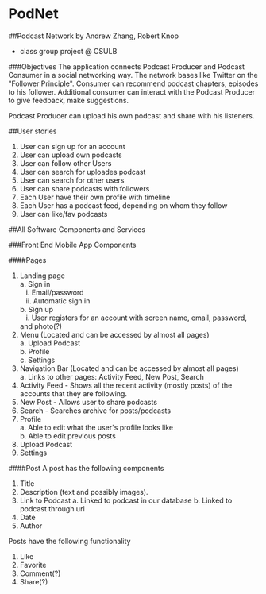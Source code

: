 # PodNet
##Podcast Network
by Andrew Zhang, Robert Knop
- class group project @ CSULB

###Objectives
The application connects Podcast Producer and Podcast Consumer in a social networking way.
The network bases like Twitter on the "Follower Principle". 
Consumer can recommend podcast chapters, episodes to his follower. 
Additional consumer can interact with the Podcast Producer to give feedback, make suggestions.

Podcast Producer can upload his own podcast and share with his listeners.

##User stories

1. User can sign up for an account
2. User can upload own podcasts
3. User can follow other Users
3. User can search for uploades podcast
4. User can search for other users
5. User can share podcasts with followers
6. Each User have their own profile with timeline
7. Each User has a podcast feed, depending on whom they follow
8. User can like/fav podcasts

##All Software Components and Services

###Front End Mobile App Components

####Pages
1. Landing page<br />
  a. Sign in<br />
 	&nbsp;&nbsp;&nbsp;i. Email/password<br />
  &nbsp;&nbsp;&nbsp;ii. Automatic sign in<br />
  b. Sign up<br />
  &nbsp;&nbsp;&nbsp;i. User registers for an account with screen name, email, password, and photo(?)<br />
2. Menu (Located and can be accessed by almost all pages)<br />
  a. Upload Podcast<br />
  b. Profile<br />
  c. Settings<br />
3. Navigation Bar (Located and can be accessed by almost all pages) <br />
  a. Links to other pages: Activity Feed, New Post, Search<br />
4. Activity Feed - Shows all the recent activity (mostly posts) of the accounts that they are following.
5. New Post - Allows user to share podcasts
6. Search - Searches archive for posts/podcasts
7. Profile<br />
  a. Able to edit what the user's profile looks like<br />
  b. Able to edit previous posts<br />
8. Upload Podcast
9. Settings

####Post
A post has the following components

1. Title
2. Description (text and possibly images).
3. Link to Podcast
  a. Linked to podcast in our database
  b. Linked to podcast through url
4. Date
5. Author

Posts have the following functionality

1. Like
2. Favorite
3. Comment(?)
4. Share(?)
